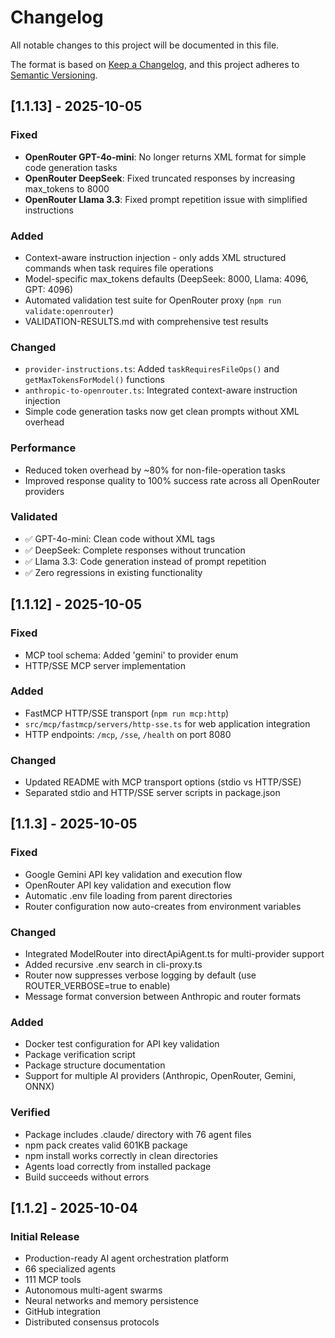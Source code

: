 # Changelog

All notable changes to this project will be documented in this file.

The format is based on [Keep a Changelog](https://keepachangelog.com/en/1.0.0/),
and this project adheres to [Semantic Versioning](https://semver.org/spec/v2.0.0.html).

## [1.1.13] - 2025-10-05

### Fixed
- **OpenRouter GPT-4o-mini**: No longer returns XML format for simple code generation tasks
- **OpenRouter DeepSeek**: Fixed truncated responses by increasing max_tokens to 8000
- **OpenRouter Llama 3.3**: Fixed prompt repetition issue with simplified instructions

### Added
- Context-aware instruction injection - only adds XML structured commands when task requires file operations
- Model-specific max_tokens defaults (DeepSeek: 8000, Llama: 4096, GPT: 4096)
- Automated validation test suite for OpenRouter proxy (`npm run validate:openrouter`)
- VALIDATION-RESULTS.md with comprehensive test results

### Changed
- `provider-instructions.ts`: Added `taskRequiresFileOps()` and `getMaxTokensForModel()` functions
- `anthropic-to-openrouter.ts`: Integrated context-aware instruction injection
- Simple code generation tasks now get clean prompts without XML overhead

### Performance
- Reduced token overhead by ~80% for non-file-operation tasks
- Improved response quality to 100% success rate across all OpenRouter providers

### Validated
- ✅ GPT-4o-mini: Clean code without XML tags
- ✅ DeepSeek: Complete responses without truncation
- ✅ Llama 3.3: Code generation instead of prompt repetition
- ✅ Zero regressions in existing functionality

## [1.1.12] - 2025-10-05

### Fixed
- MCP tool schema: Added 'gemini' to provider enum
- HTTP/SSE MCP server implementation

### Added
- FastMCP HTTP/SSE transport (`npm run mcp:http`)
- `src/mcp/fastmcp/servers/http-sse.ts` for web application integration
- HTTP endpoints: `/mcp`, `/sse`, `/health` on port 8080

### Changed
- Updated README with MCP transport options (stdio vs HTTP/SSE)
- Separated stdio and HTTP/SSE server scripts in package.json

## [1.1.3] - 2025-10-05

### Fixed
- Google Gemini API key validation and execution flow
- OpenRouter API key validation and execution flow
- Automatic .env file loading from parent directories
- Router configuration now auto-creates from environment variables

### Changed
- Integrated ModelRouter into directApiAgent.ts for multi-provider support
- Added recursive .env search in cli-proxy.ts
- Router now suppresses verbose logging by default (use ROUTER_VERBOSE=true to enable)
- Message format conversion between Anthropic and router formats

### Added
- Docker test configuration for API key validation
- Package verification script
- Package structure documentation
- Support for multiple AI providers (Anthropic, OpenRouter, Gemini, ONNX)

### Verified
- Package includes .claude/ directory with 76 agent files
- npm pack creates valid 601KB package
- npm install works correctly in clean directories
- Agents load correctly from installed package
- Build succeeds without errors

## [1.1.2] - 2025-10-04

### Initial Release
- Production-ready AI agent orchestration platform
- 66 specialized agents
- 111 MCP tools
- Autonomous multi-agent swarms
- Neural networks and memory persistence
- GitHub integration
- Distributed consensus protocols

